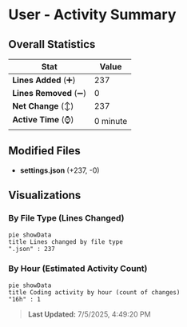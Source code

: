 # User - Activity Summary 

## Overall Statistics

| Stat                   | Value                                                             |
| ---------------------- | ----------------------------------------------------------------- |
| **Lines Added** (➕)   | 237                                          |
| **Lines Removed** (➖) | 0                                        |
| **Net Change** (↕)    | 237                |
| **Active Time** (⌚)   | 0 minute |


## Modified Files
- **settings.json** (+237, -0)

## Visualizations

### By File Type (Lines Changed)

```mermaid
pie showData
title Lines changed by file type
".json" : 237
```

### By Hour (Estimated Activity Count)

```mermaid
pie showData
title Coding activity by hour (count of changes)
"16h" : 1
```


> **Last Updated:** 7/5/2025, 4:49:20 PM